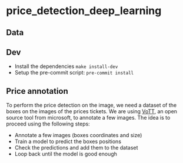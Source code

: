 # price_detection_deep_learning

## Data


## Dev

- Install the dependencies `make install-dev`
- Setup the pre-commit script: `pre-commit install`


## Price annotation

To perform the price detection on the image, we need a dataset of the boxes on the images of the prices tickets.
We are using [VoTT](https://github.com/microsoft/VoTT), an open source tool from microsoft, to annotate a few images.
The idea is to proceed using the following steps:
- Annotate a few images (boxes coordinates and size)
- Train a model to predict the boxes positions
- Check the predictions and add them to the dataset
- Loop back until the model is good enough